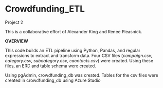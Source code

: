 # Crowdfunding_ETL
Project 2

This is a collaborative effort of Alexander King and Renee Pleasnick.

**OVERVIEW**

This code builds an ETL pipeline using Python, Pandas, and regular expressions to extract and transform data.  Four CSV files (_campaign.csv, category.csv, subcategory.csv, caontacts.csv_) were created.  Using these files, an ERD and table schema were created.  

Using pgAdmin, crowdfunding_db was created.  Tables for the csv files were created in crowdfunding_db using Azure Studio



